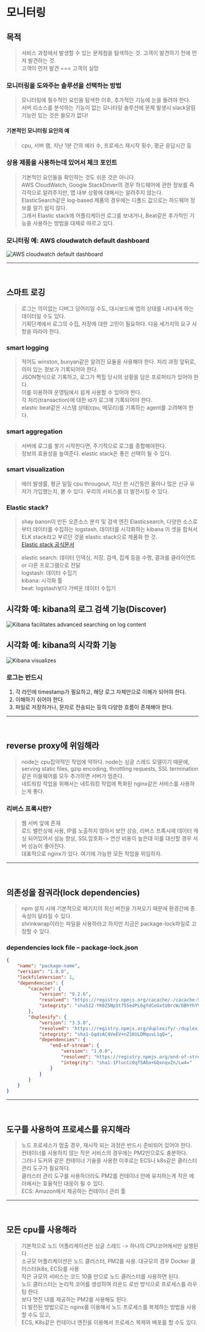 # 모니터링

## 목적
> 서비스 과정에서 발생할 수 있는 문제점을 탐색하는 것. 고객이 발견하기 전에 먼저 발견하는 것.<br>
> 고객이 먼저 발견 === 고객의 실망

### 모니터링을 도와주는 솔루션을 선택하는 방법
> 모니터링에 필수적인 요인을 탐색한 이후, 추가적인 기능에 눈을 돌려야 한다.<br>
> 서버 리소스를 분석하는 기능이 없는 모니터링 솔루션에 문제 발생시 slack알림 기능만 있는 것은 쓸모가 없다!

#### 기본적인 모니터링 요인의 예
> cpu, 서버 램, 지난 1분 간의 에러 수, 프로세스 재시작 횟수, 평균 응답시간 등

### 상용 제품을 사용하는데 있어서 체크 포인트
> 기본적인 요인들을 확인하는 것도 쉬운 것은 아니다. <br>
> AWS CloudWatch, Google StackDriver의 경우 하드웨어에 관한 정보를 즉각적으로 알려주지만, 앱 내부 상황에 대해서는 알려주지 않는다.<br>
> ElasticSearch같은 log-based 제품의 경우에는 디폴드 값으로는 하드웨어 정보를 알기 쉽지 않다.<br>
> 그래서 Elastic stack에 어플리케이션 로그를 보내거나, Beat같은 추가적인 기능을 사용하는 방법을 대체로 따르고 있다.<br>

### 모니터링 예: AWS cloudwatch default dashboard
![AWS cloudwatch default dashboard](./images/monitoring1.png)

---
<br>

## 스마트 로깅
> 로그는 의미없는 디버그 덩어리일 수도, 대시보드에 앱의 상태를 나타내게 하는 데이터일 수도 있다.<br>
> 기획단계에서 로그의 수집, 저장에 대한 고민이 필요하다.<rb>
> 다음 세가지의 요구 사항을 따라야 한다.

### smart logging
> 적어도 winston, bunyan같은 알려진 모듈을 사용해야 한다. 처리 과정 앞뒤로, 의미 있는 정보가 기록되어야 한다.<br>
> JSON형식으로 기록하고, 로그가 찍힐 당시의 상황을 담은 프로퍼티가 있어야 한다.<br>
> 이를 이용하여 운영팀에서 쉽게 사용할 수 있어야 한다.<br>
> 각 처리(transaction)에 대한 id가 로그에 기록되어야 한다.<br>
> elastic beat같은 시스템 상태(cpu, 메모리)를 기록하는 agent를 고려해야 한다.

### smart aggregation
> 서버에 로그를 쌓기 시작한다면, 주기적으로 로그를 종합해야한다.<br>
> 정보의 효용성을 높여준다. elastic stack은 좋은 선택이 될 수 있다.

### smart visualization
> 에러 발생률, 평균 일일 cpu througout, 지난 한 시간동안 올마나 많은 신규 유저가 가입했는지, 볼 수 있다. 우리의 서비스를 더 발전시킬 수 있다.

### Elastic stack?
> shay banon이 만든 오픈소스 분석 및 검색 엔진 Elasticsearch, 다양한 소스로부터 데이터를 수집하는 logstash, 데이터를 시각화하는 kibana 이 셋을 합쳐서 ELK stack라고 부르던 것을 elastic stack으로 제품화 한 것.<br>
[Elastic stack 공식문서](https://esbook.kimjmin.net/01-overview/1.1-elastic-stack)

> elastic search: 데이터 인덱싱, 저장, 검색, 집계 등을 수행, 결과를 클라이언트 or 다른 프로그램으로 전달<br>
> logstash: 데이터 수집기  <br>
> kibana: 시각화 툴<br>
> beat: logstash보다 가벼운 데이터 수집기

## 시각화 예: kibana의 로그 검색 기능(Discover)
![Kibana facilitates advanced searching on log content](./images/smartlogging1.png)

## 시각화 예: kibana의 시각화 기능
![Kibana visualizes](./images/smartlogging2.jpg)

### 로그는 반드시
1. 각 라인에 timestamp가 필요하고, 해당 로그 자체만으로 이해가 되어야 한다.<br>
2. 이해하기 쉬어야 한다.<br>
3. 파일로 저장하거나, 문자로 전송되는 등의 다양한 흐름이 존재해야 한다.

---
<br>

## reverse proxy에 위임해라
> node는 cpu집약적인 작업에 약하다. node는 싱글 스레드 모델이기 때문에, serving static files, gzip encoding, throttling requests, SSL termination 같은 미들웨어를 모두 추가하면 서버가 멈춘다.<br>
> 네트워킹 작업을 위해서는 네트워킹 작업에 특화된 nginx같은 서비스를 사용하는게 좋다.


### 리버스 프록시란?
> 웹 서버 앞에 존재<br>
> 로드 밸런싱에 사용, IP를 노출하지 않아서 보안 상승, 리버스 프록시에 데이터 캐싱 되어있어서 성능 향상, SSL암호화-> 연산 비용이 높은데 이를 대신할 경우 서버 성능이 좋아진다.<br>
> 대표적으로 nginx가 있다. 여기에 가능한 모든 작업을 위임하자.

---
<br>

## 의존성을 잠궈라(lock dependencies)
> npm 설치 시에 기본적으로 패키지의 최신 버전을 가져오기 때문에 환경간에 종속성이 달라질 수 있다.<br>
> shrinkwrap이라는 파일을 사용하라고 하지만 지금은 package-lock파일로 고정할 수 있다.

### dependencies lock file – package-lock.json

```json
{
    "name": "package-name",
    "version": "1.0.0",
    "lockfileVersion": 1,
    "dependencies": {
        "cacache": {
            "version": "9.2.6",
            "resolved": "https://registry.npmjs.org/cacache/-/cacache-9.2.6.tgz",
            "integrity": "sha512-YK0Z5Np5t755edPL6gfdCeGxtU0rcW/DBhYhYVDckT+7AFkCCtedf2zru5NRbBLFk6e7Agi/RaqTOAfiaipUfg=="
        },
        "duplexify": {
            "version": "3.5.0",
            "resolved": "https://registry.npmjs.org/duplexify/-/duplexify-3.5.0.tgz",
            "integrity": "sha1-GqdzAC4VeEV+nZ1KULDMquvL1gQ=",
            "dependencies": {
                "end-of-stream": {
                    "version": "1.0.0",
                    "resolved": "https://registry.npmjs.org/end-of-stream/-/end-of-stream-1.0.0.tgz",
                    "integrity": "sha1-1FlucCc0qT5A6a+GQxnqvZn/Lw4="
                }
            }
        }
    }
}
```
---
<br>

## 도구를 사용하여 프로세스를 유지해라
> 노드 프로세스가 멈출 경우, 재시작 되는 과정은 반드시 준비되어 있어야 한다.<br>
> 컨테이너를 사용하지 않는 작은 서비스의 경우에는 PM2만으로도 충분하다.<br>
> 그러나 도커와 같은 컨테이너 기술을 사용한 이후로는 ECS나 k8s같은 클러스터 관리 도구가 필요하다.<br>
> 클러스터 관리 도구를 사용하더라도 PM2를 컨테이너 안에 유지하는게 작은 에러에서는 효율적인 대응이 될 수 있다.<br>
> ECS: Amazon에서 제공하는 컨테이너 관리 툴
---
<br>

## 모든 cpu를 사용해라
> 기본적으로 노드 어플리케이션은 싱글 스레드 -> 하나의 CPU코어에서만 실행된다.<br>
> 소규모 어플리케이션은 노드 클러스터, PM2를 사용. 대규모의 경우 Docker 클러스터(k8s, ECS)를 사용<br>
> 작은 규모의 서비스는 코드 10줄 만으로 노드 클러스터를 사용하면 된다.<br>
> 노드 클러스터는 논리적 코어를 생성하여 라운드 로빈 방식으로 프로세스를 라우팅 한다.<br>
> 보다 멋진 UI를 제공하는 PM2를 사용해도 된다.<br>
> 더 발전된 방법으로는 nginx를 이용해서 노드 프로세스를 복제하는 방법을 사용할 수도 있고,<br>
> ECS, K8s같은 컨테이너 엔진을 이용해서 프로세스 복제와 배포를 할 수도 있다.<br>
